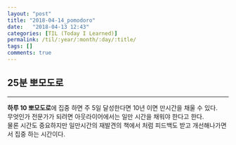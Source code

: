 ```yaml
---
layout: "post"
title: "2018-04-14_pomodoro"
date:   "2018-04-13 12:43"
categories: [TIL (Today I Learned)]
permalink: /til/:year/:month/:day/:title/
tags: []
comments: true
---
```

## 25분 뽀모도로
---  
**하루 10 뽀모도로**에 집중 하면 주 5일 달성한다면 10년 이면 만시간을 채울 수 있다.    
무엇인가 전문가가 되려면 아웃라이어에서는 일만 시간을 채워야 한다고 한다.  
물론 시간도 중요하지만 일만시간의 재발견의 책에서 처럼 피드백도 받고 개선해나가면서 집중 하는 시간이다.
